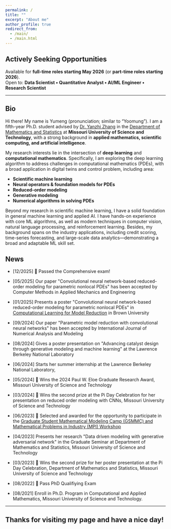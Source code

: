 ```yaml
---
permalink: /
title: ""
excerpt: "About me"
author_profile: true
redirect_from: 
  - /main/
  - /main.html
---
```


## **Actively Seeking Opportunities**
Available for **full-time roles starting May 2026** (or **part-time roles starting 2026**).  
Open to: **Data Scientist • Quantitative Analyst • AI/ML Engineer • Research Scientist**

---

## **Bio**
Hi there! My name is Yumeng (pronunciation; similar to “Yoomung”). I am a fifth-year Ph.D. student advised by [Dr. Yanzhi Zhang](https://web.mst.edu/~zhangyanz/) in the [Department of Mathematics and Statistics](https://math.mst.edu/) at **Missouri University of Science and Technology**, with a strong background in **applied mathematics, scientific computing, and artificial intelligence**.

My research interests lie in the intersection of **deep learning** and **computational mathematics**.  Specifically, I am exploring the deep learning algorithm to address challenges in computational mathematics (PDEs), with a broad application in digital twins and control problem, including area: 
- **Scientific machine learning** 
- **Neural operators & foundation models for PDEs**
- **Reduced-order modeling**
- **Generative modeling**
- **Numerical algorithms in solving PDEs**

Beyond my research in scientific machine learning, I have a solid foundation in general machine learning and applied AI. I have hands-on experience with core ML algorithms, as well as modern techniques in computer vision, natural language processing, and reinforcement learning. Besides, my background spans on the industry applications, including credit scoring, time-series forecasting, and large-scale data analytics—demonstrating a broad and adaptable ML skill set.

 
## News
- [12/2025] 🎉 Passed the Comprehensive exam!

- [05/2025] Our paper "Convolutional neural network-based reduced-order modeling for
parametric nonlocal PDEs" has been accepted by Computer Methods in Applied Mechanics and Engineering

- [01/2025] Presents a poster "Convolutional neural network-based reduced-order modeling for parametric nonlocal PDEs" in [Computational Learning for Model Reduction](https://icerm.brown.edu/program/topical_workshop/tw-25-clmr) in Brown University

- [09/2024] Our paper "Parametric model reduction with convolutional neural networks" has been accepted by International Journal of Numerical Analysis and Modeling

- [08/2024] Gives a poster presentation on "Advancing catalyst design through generative modeling and machine learning" at the Lawrence Berkeley National Laboratory

- [06/2024] Starts her summer internship at the Lawrence Berkeley National Laboratory, 

- [05/2024] 👏 Wins the 2024 Paul W. Eloe Graduate Research Award, Missouri University of Science and Technology

- [03/2024] 👏 Wins the second prize at the Pi Day Celebration for her presentation on reduced order modeling with CNNs, Missouri University of Science and Technology

- [06/2023] 👏 Selected and awarded for the opportunity to participate in the [Graduate Student Mathematical Modeling Camp (GSMMC) and Mathematical Problems in Industry (MPI) Workshop](https://www.siam.org/programs-initiatives/programs/graduate-student-mathematical-modeling-camp-and-mathematical-problems-in-industry-workshop/)

- [04/2023] Presents her research "Data driven modeling with generative adversarial network" in the Graduate Seminar at Department of Mathematics and Statistics, Missouri University of Science and Technology

- [03/2023] 👏 Wins the second prize for her poster presentation at the Pi Day Celebration, Department of Mathematics and Statistics, Missouri University of Science and Technology

- [08/2022] 🎉 Pass PhD Qualifiying Exam

- [08/2021] Enroll in Ph.D. Program in Computational and Applied Mathematics, Missouri University of Science and Technology.

---

## **Thanks for visiting my page and have a nice day!**

